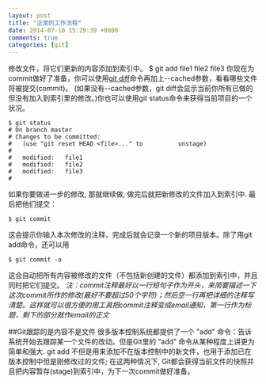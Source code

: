 ```yaml
---
layout: post
title: "正常的工作流程"
date: 2014-07-10 15:29:39 +0800
comments: true
categories: [git]
---
```



修改文件，将它们更新的内容添加到索引中。
    $ git add file1 file2 file3
你现在为commit做好了准备，你可以使用[git diff](http://www.kernel.org/pub/software/scm/git/docs/git-diff.html)命令再加上--cached参数，看看哪些文件将被提交(commit)。
(如果没有--cached参数，git diff会显示当前你所有已做的但没有加入到索引里的修改。)你也可以使用git status命令来获得当前项目的一个状况。

    $ git status
    # On branch master
    # Changes to be committed:
    #   (use "git reset HEAD <file>..." to          unstage)
    #
    #   modified:   file1
    #   modified:   file2
    #   modified:   file3
    #

如果你要做进一步的修改, 那就继续做, 做完后就把新修改的文件加入到索引中. 最后把他们提交：

    $ git commit

这会提示你输入本次修改的注释，完成后就会记录一个新的项目版本。除了用git add命令，还可以用

    $ git commit -a

这会自动把所有内容被修改的文件（不包括新创建的文件）都添加到索引中，并且同时把它们提交。
    *注：commit注释最好以一行短句子作为开头，来简要描述一下这次commit所作的修改(最好不要超过50个字符)；然后空一行再把详细的注释写清楚。这样就可以很方便的用工具把commit注释变成email通知，第一行作为标题，剩下的部分就作email的正文*

##Git跟踪的是内容不是文件
很多版本控制系统都提供了一个 "add" 命令：告诉系统开始去跟踪某一个文件的改动。但是Git里的 ”add” 命令从某种程度上讲更为简单和强大. git add 不但是用来添加不在版本控制中的新文件，也用于添加已在版本控制中但是刚修改过的文件; 在这两种情况下, Git都会获得当前文件的快照并且把内容暂存(stage)到索引中，为下一次commit做好准备。
